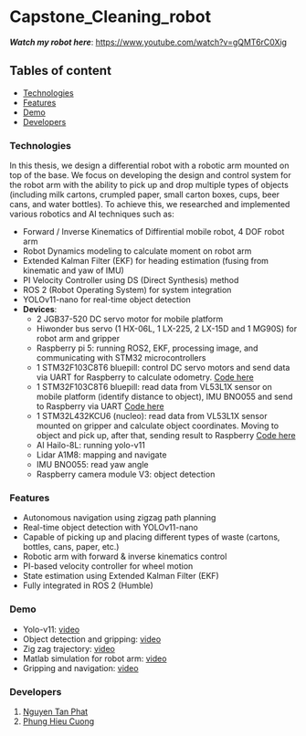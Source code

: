 # Capstone_Cleaning_robot
***Watch my robot here***: https://www.youtube.com/watch?v=gQMT6rC0Xig

## Tables of content
- [Technologies](#technologies)
- [Features](#features)
- [Demo](#demo)
- [Developers](#developers)

### Technologies
In this thesis, we design a differential robot with a robotic arm mounted on top of the base. We focus on developing the design and control system for the robot arm with the ability to pick up and drop multiple types of objects (including milk cartons, crumpled paper, small carton boxes, cups, beer cans, and water bottles).
To achieve this, we researched and implemented various robotics and AI techniques such as:
* Forward / Inverse Kinematics of Diffirential mobile robot, 4 DOF robot arm
* Robot Dynamics modeling to calculate moment on robot arm
* Extended Kalman Filter (EKF) for heading estimation (fusing from kinematic and yaw of IMU)
* PI Velocity Controller using DS (Direct Synthesis) method
* ROS 2 (Robot Operating System) for system integration
* YOLOv11-nano for real-time object detection
* **Devices**:
  * 2 JGB37-520 DC servo motor for mobile platform
  * Hiwonder bus servo (1 HX-06L, 1 LX-225, 2 LX-15D and 1 MG90S) for robot arm and gripper
  * Raspberry pi 5: running ROS2, EKF, processing image, and communicating with STM32 microcontrollers
  * 1 STM32F103C8T6 bluepill: control DC servo motors and send data via UART for Raspberry to calculate odometry. [Code here](https://github.com/Phat-sv/DC_servo_motor_STM32)
  * 1 STM32F103C8T6 bluepill: read data from VL53L1X sensor on mobile platform (identify distance to object), IMU BNO055 and send to Raspberry via UART [Code here](https://github.com/Phat-sv/VL53L1X_and_BNO055_STM32)
  * 1 STM32L432KCU6 (nucleo): read data from VL53L1X sensor mounted on gripper and calculate object coordinates. Moving to object and pick up, after that, sending result to Raspberry [Code here](https://github.com/Phat-sv/4_DOF_Robot_Arm_STM32)
  * AI Hailo-8L: running yolo-v11
  * Lidar A1M8: mapping and navigate
  * IMU BNO055: read yaw angle
  * Raspberry camera module V3: object detection

### Features
* Autonomous navigation using zigzag path planning
* Real-time object detection with YOLOv11-nano
* Capable of picking up and placing different types of waste (cartons, bottles, cans, paper, etc.)
* Robotic arm with forward & inverse kinematics control
* PI-based velocity controller for wheel motion
* State estimation using Extended Kalman Filter (EKF)
* Fully integrated in ROS 2 (Humble)

### Demo
* Yolo-v11: [video](https://youtu.be/JAwOVxa2ZUE)
* Object detection and gripping: [video](https://youtube.com/shorts/5fRmE0WF7jY)
* Zig zag trajectory: [video](https://youtu.be/SWXLe86SoOQ)
* Matlab simulation for robot arm: [video](https://youtu.be/U4f-FVTDqog)
* Gripping and navigation: [video](https://youtu.be/RqK6kfQlSYY)
  
### Developers
1. [Nguyen Tan Phat](https://github.com/Phat-sv)
2. [Phung Hieu Cuong](https://github.com/phcfg12)


